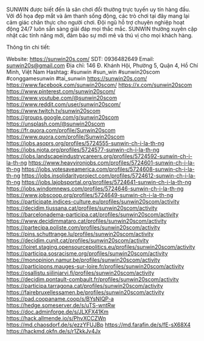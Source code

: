 SUNWIN được biết đến là sân chơi đổi thưởng trực tuyến uy tín hàng đầu. Với đồ họa đẹp mắt và âm thanh sống động, các trò chơi tại đây mang lại cảm giác chân thực cho người chơi. Đội ngũ hỗ trợ chuyên nghiệp hoạt động 24/7 luôn sẵn sàng giải đáp mọi thắc mắc. SUNWIN thường xuyên cập nhật các tính năng mới, đảm bảo sự mới mẻ và thú vị cho mọi khách hàng.

Thông tin chi tiết:

Website: https://sunwin20s.com/
SDT: 0936482649
Email: sunwin20s@gmail.com
Địa chỉ: 146 Đ. Khánh Hội, Phường 5, Quận 4, Hồ Chí Minh, Việt Nam
Hashtag: #sunwin #sun_win #sunwin20scom #conggamesunwin #tai_sunwin
https://sunwin20s.com/
https://www.facebook.com/sunwin20scom/
https://x.com/sunwin20scom
https://www.pinterest.com/sunwin20scom/
https://www.youtube.com/@sunwin20scom
https://www.reddit.com/user/sunwin20scom/
https://www.twitch.tv/sunwin20scom
https://groups.google.com/g/sunwin20scom
https://unsplash.com/@sunwin20scom
https://fr.quora.com/profile/Sunwin20scom
https://www.quora.com/profile/Sunwin20scom
https://jobs.asoprs.org/profiles/5724555-sunwin-ch-i-la-th-ng
https://jobs.njota.org/profiles/5724577-sunwin-ch-i-la-th-ng
https://jobs.landscapeindustrycareers.org/profiles/5724592-sunwin-ch-i-la-th-ng
https://www.heavyironjobs.com/profiles/5724601-sunwin-ch-i-la-th-ng
https://jobs.votesaveamerica.com/profiles/5724608-sunwin-ch-i-la-th-ng
https://jobs.insolidarityproject.com/profiles/5724612-sunwin-ch-i-la-th-ng
https://jobs.lajobsportal.org/profiles/5724641-sunwin-ch-i-la-th-ng
https://jobs.windomnews.com/profiles/5724646-sunwin-ch-i-la-th-ng
https://www.jobscoop.org/profiles/5724649-sunwin-ch-i-la-th-ng
https://participate.indices-culture.eu/profiles/sunwin20scom/activity
https://decidim.tjussana.cat/profiles/sunwin20scom/activity
https://barcelonadema-participa.cat/profiles/sunwin20scom/activity
https://www.decidimmataro.cat/profiles/sunwin20scom/activity
https://partecipa.poliste.com/profiles/sunwin20scom/activity
https://pins.schuttrange.lu/profiles/sunwin20scom/activity
https://decidim.cunit.cat/profiles/sunwin20scom/activity
https://loiret.staging.opensourcepolitics.eu/profiles/sunwin20scom/activity
https://participa.sosracisme.org/profiles/sunwin20scom/activity
https://monopinion.namur.be/profiles/sunwin20scom/activity
https://participons.mauges-sur-loire.fr/profiles/sunwin20scom/activity
https://osallistu.siilinjarvi.fi/profiles/sunwin20scom/activity
https://decidim.pontault-combault.fr/profiles/sunwin20scom/activity
https://participa.tarragona.cat/profiles/sunwin20scom/activity
https://fairebruxellessamen.be/profiles/sunwin20scom/activity
https://pad.coopaname.coop/s/BYsNIQP-a
https://hedge.someserver.de/s/uTS-wntRw
https://doc.adminforge.de/s/JLXFX41Km
https://hack.allmende.io/s/PhvXCCZWn
https://md.chaosdorf.de/s/ezzYFUJBp
https://md.farafin.de/s/fE-sX68X4
https://hackmd.okfn.de/s/r1ZkkJv4Jx